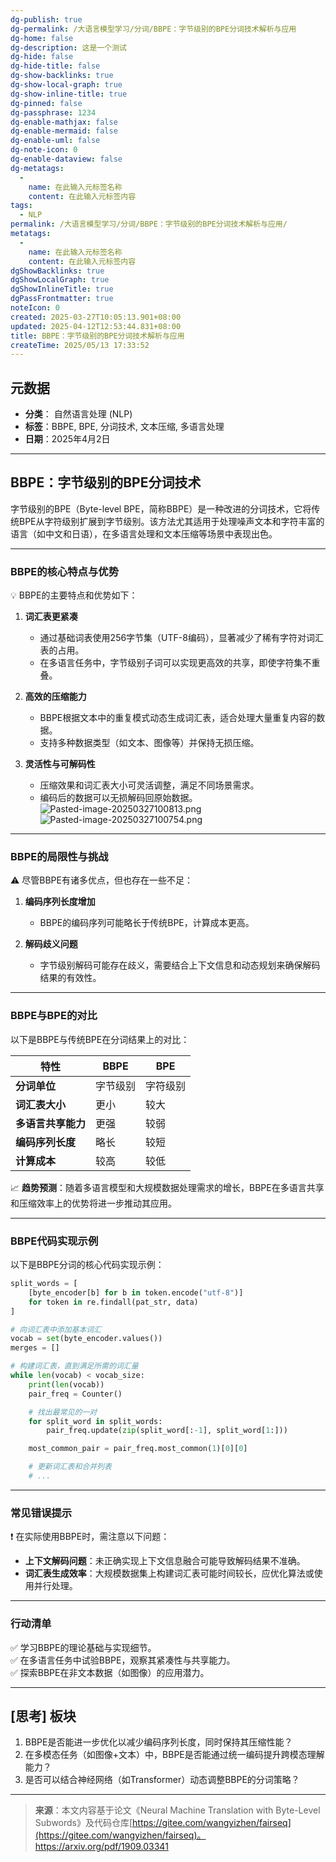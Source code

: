 ```yaml
---
dg-publish: true
dg-permalink: /大语言模型学习/分词/BBPE：字节级别的BPE分词技术解析与应用
dg-home: false
dg-description: 这是一个测试
dg-hide: false
dg-hide-title: false
dg-show-backlinks: true
dg-show-local-graph: true
dg-show-inline-title: true
dg-pinned: false
dg-passphrase: 1234
dg-enable-mathjax: false
dg-enable-mermaid: false
dg-enable-uml: false
dg-note-icon: 0
dg-enable-dataview: false
dg-metatags:
  -
    name: 在此输入元标签名称
    content: 在此输入元标签内容
tags:
  - NLP
permalink: /大语言模型学习/分词/BBPE：字节级别的BPE分词技术解析与应用/
metatags:
  -
    name: 在此输入元标签名称
    content: 在此输入元标签内容
dgShowBacklinks: true
dgShowLocalGraph: true
dgShowInlineTitle: true
dgPassFrontmatter: true
noteIcon: 0
created: 2025-03-27T10:05:13.901+08:00
updated: 2025-04-12T12:53:44.831+08:00
title: BBPE：字节级别的BPE分词技术解析与应用
createTime: 2025/05/13 17:33:52
---
```




## **元数据**
- **分类**： 自然语言处理 (NLP) 
- **标签**：BBPE, BPE, 分词技术, 文本压缩, 多语言处理  
- **日期**：2025年4月2日  

---



## **BBPE：字节级别的BPE分词技术**
字节级别的BPE（Byte-level BPE，简称BBPE）是一种改进的分词技术，它将传统BPE从字符级别扩展到字节级别。该方法尤其适用于处理噪声文本和字符丰富的语言（如中文和日语），在多语言处理和文本压缩等场景中表现出色。

---

### **BBPE的核心特点与优势**
💡 BBPE的主要特点和优势如下：

1. **词汇表更紧凑**  
   - 通过基础词表使用256字节集（UTF-8编码），显著减少了稀有字符对词汇表的占用。
   - 在多语言任务中，字节级别子词可以实现更高效的共享，即使字符集不重叠。

2. **高效的压缩能力**  
   - BBPE根据文本中的重复模式动态生成词汇表，适合处理大量重复内容的数据。
   - 支持多种数据类型（如文本、图像等）并保持无损压缩。

3. **灵活性与可解码性**  
   - 压缩效果和词汇表大小可灵活调整，满足不同场景需求。
   - 编码后的数据可以无损解码回原始数据。
   ![Pasted-image-20250327100813.png](/img/user/%E9%99%84%E4%BB%B6/Pasted%20image%2020250327100813.png)
   ![Pasted-image-20250327100754.png](/img/user/%E9%99%84%E4%BB%B6/Pasted%20image%2020250327100754.png)

---


### **BBPE的局限性与挑战**
⚠️ 尽管BBPE有诸多优点，但也存在一些不足：

1. **编码序列长度增加**  
   - BBPE的编码序列可能略长于传统BPE，计算成本更高。

2. **解码歧义问题**  
   - 字节级别解码可能存在歧义，需要结合上下文信息和动态规划来确保解码结果的有效性。

---


### **BBPE与BPE的对比**
以下是BBPE与传统BPE在分词结果上的对比：

| 特性          | BBPE | BPE  |
| ----------- | ---- | ---- |
| **分词单位**    | 字节级别 | 字符级别 |
| **词汇表大小**   | 更小   | 较大   |
| **多语言共享能力** | 更强   | 较弱   |
| **编码序列长度**  | 略长   | 较短   |
| **计算成本**    | 较高   | 较低   |

📈 **趋势预测**：随着多语言模型和大规模数据处理需求的增长，BBPE在多语言共享和压缩效率上的优势将进一步推动其应用。

---


### **BBPE代码实现示例**
以下是BBPE分词的核心代码实现示例：

```python
split_words = [
    [byte_encoder[b] for b in token.encode("utf-8")] 
    for token in re.findall(pat_str, data)
]

# 向词汇表中添加基本词汇
vocab = set(byte_encoder.values())
merges = []

# 构建词汇表，直到满足所需的词汇量
while len(vocab) < vocab_size:
    print(len(vocab))
    pair_freq = Counter()

    # 找出最常见的一对
    for split_word in split_words:
        pair_freq.update(zip(split_word[:-1], split_word[1:]))

    most_common_pair = pair_freq.most_common(1)[0][0]

    # 更新词汇表和合并列表
    # ...
```

---


### **常见错误提示**
❗️ 在实际使用BBPE时，需注意以下问题：
- **上下文解码问题**：未正确实现上下文信息融合可能导致解码结果不准确。
- **词汇表生成效率**：大规模数据集上构建词汇表可能时间较长，应优化算法或使用并行处理。

---


### **行动清单**
✅ 学习BBPE的理论基础与实现细节。  
✅ 在多语言任务中试验BBPE，观察其紧凑性与共享能力。  
✅ 探索BBPE在非文本数据（如图像）的应用潜力。  

---



## [思考] 板块
1. BBPE是否能进一步优化以减少编码序列长度，同时保持其压缩性能？  
2. 在多模态任务（如图像+文本）中，BBPE是否能通过统一编码提升跨模态理解能力？  
3. 是否可以结合神经网络（如Transformer）动态调整BBPE的分词策略？

---

> **来源**：本文内容基于论文《Neural Machine Translation with Byte-Level Subwords》及代码仓库[https://gitee.com/wangyizhen/fairseq](https://gitee.com/wangyizhen/fairseq)。
> https://arxiv.org/pdf/1909.03341
